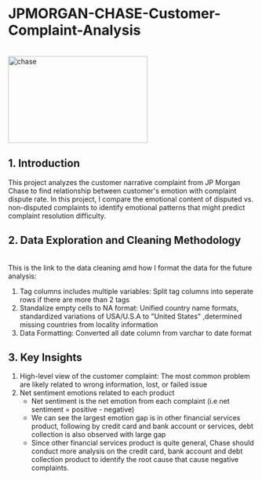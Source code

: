 # JPMORGAN-CHASE-Customer-Complaint-Analysis
<br/> <img width="284" height="177" alt="chase" src="https://github.com/user-attachments/assets/47befb93-0ff8-4833-a5ff-965da21783e8" />
## 1. Introduction
This project analyzes the customer narrative complaint from JP Morgan Chase to find relationship between customer's emotion with complaint dispute rate. In this project, I compare the emotional content of disputed vs. non-disputed complaints to identify emotional patterns that might predict complaint resolution difficulty.

## 2. Data Exploration and Cleaning Methodology
</br> This is the link to the data cleaning amd how I format the data for the future analysis: 
1. Tag columns includes multiple variables: Split tag columns into seperate rows if there are more than 2 tags
2. Standalize empty cells to NA format: Unified country name formats, standardized variations of USA/U.S.A to "United States" ,determined missing countries from locality information
3. Data Formatting: Converted all date column from varchar to date format

## 3. Key Insights
1. High-level view of the customer complaint: The most common problem are likely related to wrong information, lost, or failed issue
2. Net sentiment emotions related to each product
   - Net sentiment is the net emotion from each complaint (i.e net sentiment = positive - negative)
   - We can see the largest emotion gap is in other financial services product, following by credit card and bank account or services, debt collection is also observed with large gap
   - Since other financial services product is quite general, Chase should conduct more analysis on the credit card, bank account and debt collection product to identify the root cause that cause negative complaints.




